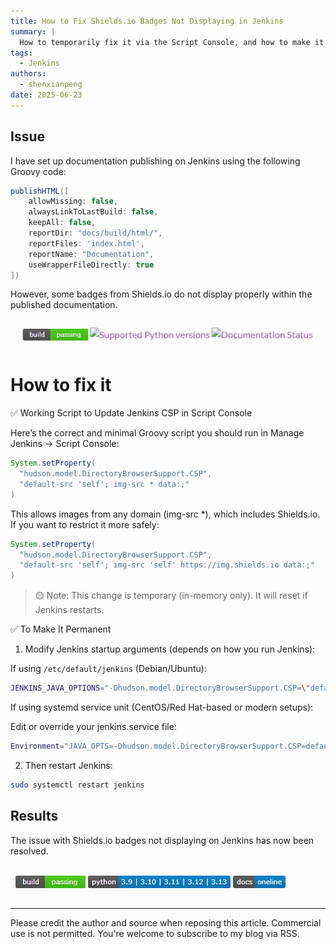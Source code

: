```yaml
---
title: How to Fix Shields.io Badges Not Displaying in Jenkins
summary: |
  How to temporarily fix it via the Script Console, and how to make it permanent by modifying Jenkins startup parameters. This method is suitable for internal Jenkins environments and has been tested on modern Jenkins installations.
tags:
  - Jenkins
authors:
  - shenxianpeng
date: 2025-06-23
---
```


## Issue

I have set up documentation publishing on Jenkins using the following Groovy code:

```groovy
publishHTML([
    allowMissing: false,
    alwaysLinkToLastBuild: false,
    keepAll: false,
    reportDir: "docs/build/html/",
    reportFiles: 'index.html',
    reportName: "Documentation",
    useWrapperFileDirectly: true
])
```

However, some badges from Shields.io do not display properly within the published documentation.

![Can not display badge on Jenkins](issue.png)

# How to fix it

✅ Working Script to Update Jenkins CSP in Script Console

Here’s the correct and minimal Groovy script you should run in Manage Jenkins → Script Console:

```groovy
System.setProperty(
  "hudson.model.DirectoryBrowserSupport.CSP",
  "default-src 'self'; img-src * data:;"
)
```



This allows images from any domain (img-src *), which includes Shields.io. If you want to restrict it more safely:

```groovy
System.setProperty(
  "hudson.model.DirectoryBrowserSupport.CSP",
  "default-src 'self'; img-src 'self' https://img.shields.io data:;"
)
```

> 🟡 Note: This change is temporary (in-memory only). It will reset if Jenkins restarts.


✅ To Make It Permanent

1. Modify Jenkins startup arguments (depends on how you run Jenkins):

If using `/etc/default/jenkins` (Debian/Ubuntu):

```bash
JENKINS_JAVA_OPTIONS="-Dhudson.model.DirectoryBrowserSupport.CSP=\"default-src 'self'; img-src 'self' https://img.shields.io data:;\""
```

If using systemd service unit (CentOS/Red Hat-based or modern setups):

Edit or override your jenkins.service file:

```bash
Environment="JAVA_OPTS=-Dhudson.model.DirectoryBrowserSupport.CSP=default-src 'self'; img-src 'self' https://img.shields.io data:;"
```

2. Then restart Jenkins:

```bash
sudo systemctl restart jenkins
```

## Results

The issue with Shields.io badges not displaying on Jenkins has now been resolved.

![Can display badge on Jenkins](resolve.png)

---

Please credit the author and source when reposing this article. Commercial use is not permitted. You're welcome to subscribe to my blog via RSS.
